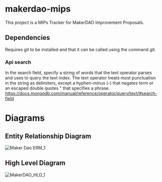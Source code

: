 # makerdao-mips
This project is a MIPs Tracker for MakerDAO Improvement Proposals. 

## Dependencies
Requires git to be installed and that it can be called using the command git.

### Api search
In the search field, specify a string of words that the text operator parses and uses to query the text index. The text operator treats most punctuation in the string as delimiters, except a hyphen-minus (-) that negates term or an escaped double quotes \" that specifies a phrase.
https://docs.mongodb.com/manual/reference/operator/query/text/#search-field


# Diagrams
## Entity Relationship Diagram

![Maker Dao ERM_1](https://user-images.githubusercontent.com/17706489/104136852-c3b32800-5366-11eb-88a2-d9feb803b0ae.png)


## High Level Diagram

![MakerDAO_HLD_1](https://user-images.githubusercontent.com/17706489/104136890-037a0f80-5367-11eb-9208-fe83f6f0f1e5.png)